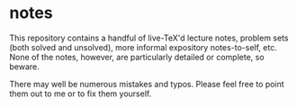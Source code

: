 notes
=====

This repository contains a handful of live-TeX'd lecture notes, problem sets (both solved and unsolved), more informal expository notes-to-self, etc.
None of the notes, however, are particularly detailed or complete, so beware.

There may well be numerous mistakes and typos. Please feel free to point them out to me or to fix them yourself.

